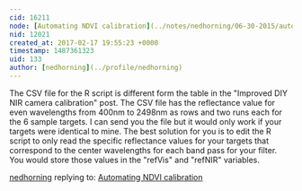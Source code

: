 ```yaml
---
cid: 16211
node: [Automating NDVI calibration](../notes/nedhorning/06-30-2015/automating-ndvi-calibration)
nid: 12021
created_at: 2017-02-17 19:55:23 +0000
timestamp: 1487361323
uid: 133
author: [nedhorning](../profile/nedhorning)
---
```


The CSV file for the R script is different form the table in the "Improved DIY NIR camera calibration" post. The CSV file has the reflectance value for even wavelengths from 400nm to 2498nm as rows and two runs each for the 6 sample targets. I can send you the file but it would only work if your targets were identical to mine. The best solution for you is to edit the R script to only read the specific reflectance values for your targets that correspond to the center wavelengths for each band pass for your filter. You would store those values in the "refVis" and "refNIR" variables. 

[nedhorning](../profile/nedhorning) replying to: [Automating NDVI calibration](../notes/nedhorning/06-30-2015/automating-ndvi-calibration)

